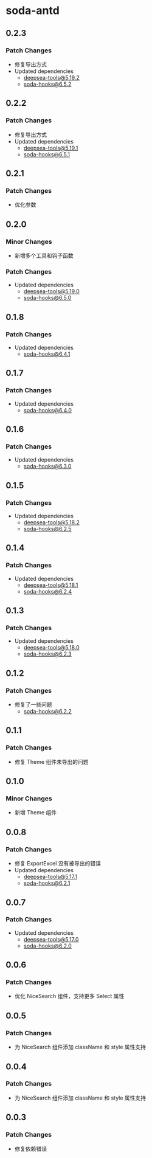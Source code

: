 # soda-antd

## 0.2.3

### Patch Changes

- 修复导出方式
- Updated dependencies
    - deepsea-tools@5.19.2
    - soda-hooks@6.5.2

## 0.2.2

### Patch Changes

- 修复导出方式
- Updated dependencies
    - deepsea-tools@5.19.1
    - soda-hooks@6.5.1

## 0.2.1

### Patch Changes

- 优化参数

## 0.2.0

### Minor Changes

- 新增多个工具和钩子函数

### Patch Changes

- Updated dependencies
    - deepsea-tools@5.19.0
    - soda-hooks@6.5.0

## 0.1.8

### Patch Changes

- Updated dependencies
    - soda-hooks@6.4.1

## 0.1.7

### Patch Changes

- Updated dependencies
    - soda-hooks@6.4.0

## 0.1.6

### Patch Changes

- Updated dependencies
    - soda-hooks@6.3.0

## 0.1.5

### Patch Changes

- Updated dependencies
    - deepsea-tools@5.18.2
    - soda-hooks@6.2.5

## 0.1.4

### Patch Changes

- Updated dependencies
    - deepsea-tools@5.18.1
    - soda-hooks@6.2.4

## 0.1.3

### Patch Changes

- Updated dependencies
    - deepsea-tools@5.18.0
    - soda-hooks@6.2.3

## 0.1.2

### Patch Changes

- 修复了一些问题
    - soda-hooks@6.2.2

## 0.1.1

### Patch Changes

- 修复 Theme 组件未导出的问题

## 0.1.0

### Minor Changes

- 新增 Theme 组件

## 0.0.8

### Patch Changes

- 修复 ExportExcel 没有被导出的错误
- Updated dependencies
    - deepsea-tools@5.17.1
    - soda-hooks@6.2.1

## 0.0.7

### Patch Changes

- Updated dependencies
    - deepsea-tools@5.17.0
    - soda-hooks@6.2.0

## 0.0.6

### Patch Changes

- 优化 NiceSearch 组件，支持更多 Select 属性

## 0.0.5

### Patch Changes

- 为 NiceSearch 组件添加 className 和 style 属性支持

## 0.0.4

### Patch Changes

- 为 NiceSearch 组件添加 className 和 style 属性支持

## 0.0.3

### Patch Changes

- 修复依赖错误
